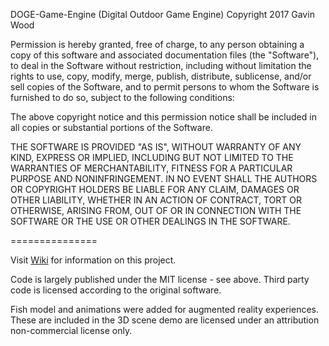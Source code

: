 DOGE-Game-Engine (Digital Outdoor Game Engine)
Copyright 2017 Gavin Wood

Permission is hereby granted, free of charge, to any person obtaining a copy of this software and associated documentation files (the "Software"), to deal in the Software without restriction, including without limitation the rights to use, copy, modify, merge, publish, distribute, sublicense, and/or sell copies of the Software, and to permit persons to whom the Software is furnished to do so, subject to the following conditions:

The above copyright notice and this permission notice shall be included in all copies or substantial portions of the Software.

THE SOFTWARE IS PROVIDED "AS IS", WITHOUT WARRANTY OF ANY KIND, EXPRESS OR IMPLIED, INCLUDING BUT NOT LIMITED TO THE WARRANTIES OF MERCHANTABILITY, FITNESS FOR A PARTICULAR PURPOSE AND NONINFRINGEMENT. IN NO EVENT SHALL THE AUTHORS OR COPYRIGHT HOLDERS BE LIABLE FOR ANY CLAIM, DAMAGES OR OTHER LIABILITY, WHETHER IN AN ACTION OF CONTRACT, TORT OR OTHERWISE, ARISING FROM, OUT OF OR IN CONNECTION WITH THE SOFTWARE OR THE USE OR OTHER DEALINGS IN THE SOFTWARE.

===============


Visit [Wiki](https://github.com/GavWood/tutorials/wiki) for information on this project.

Code is largely published under the MIT license - see above. Third party code is licensed according to the original software.

Fish model and animations were added for augmented reality experiences. These are included in the 3D scene demo are licensed under an attribution non-commercial license only.




